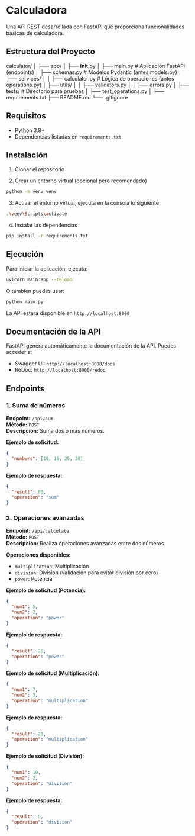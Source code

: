 # Calculadora 

Una API REST desarrollada con FastAPI que proporciona funcionalidades básicas de calculadora.

## Estructura del Proyecto

calculator/
│
├── app/
│   ├── __init__.py
│   ├── main.py           # Aplicación FastAPI (endpoints)
│   ├── schemas.py        # Modelos Pydantic (antes models.py)
│   ├── services/
│   │   ├── calculator.py # Lógica de operaciones (antes operations.py)
│   ├── utils/
│   │   ├── validators.py
│   │   ├── errors.py
│
├── tests/                # Directorio para pruebas
│   ├── test_operations.py
│
├── requirements.txt
├── README.md
└── .gitignore

## Requisitos

- Python 3.8+
- Dependencias listadas en `requirements.txt`

## Instalación

1. Clonar el repositorio 

2. Crear un entorno virtual (opcional pero recomendado)
```bash
python -m venv venv
```

3. Activar el entorno virtual, ejecuta en la consola lo siguiente 
```bash
.\venv\Scripts\activate
```

4. Instalar las dependencias
```bash
pip install -r requirements.txt
```

## Ejecución

Para iniciar la aplicación, ejecuta:
```bash
uvicorn main:app --reload
```

O también puedes usar:
```bash
python main.py
```

La API estará disponible en `http://localhost:8000`

## Documentación de la API

FastAPI genera automáticamente la documentación de la API. Puedes acceder a:
- Swagger UI: `http://localhost:8000/docs`
- ReDoc: `http://localhost:8000/redoc`

## Endpoints

### 1. Suma de números

**Endpoint:** `/api/sum`  
**Método:** `POST`  
**Descripción:** Suma dos o más números.

**Ejemplo de solicitud:**
```json
{
  "numbers": [10, 15, 25, 30]
}
```

**Ejemplo de respuesta:**
```json
{
  "result": 80,
  "operation": "sum"
}
```

### 2. Operaciones avanzadas

**Endpoint:** `/api/calculate`  
**Método:** `POST`  
**Descripción:** Realiza operaciones avanzadas entre dos números.

**Operaciones disponibles:**
- `multiplication`: Multiplicación
- `division`: División (validación para evitar división por cero)
- `power`: Potencia

**Ejemplo de solicitud (Potencia):**
```json
{
  "num1": 5,
  "num2": 2,
  "operation": "power"
}
```

**Ejemplo de respuesta:**
```json
{
  "result": 25,
  "operation": "power"
}
```

**Ejemplo de solicitud (Multiplicación):**
```json
{
  "num1": 7,
  "num2": 3,
  "operation": "multiplication"
}
```

**Ejemplo de respuesta:**
```json
{
  "result": 21,
  "operation": "multiplication"
}
```

**Ejemplo de solicitud (División):**
```json
{
  "num1": 10,
  "num2": 2,
  "operation": "division"
}
```

**Ejemplo de respuesta:**
```json
{
  "result": 5,
  "operation": "division"
}
```
